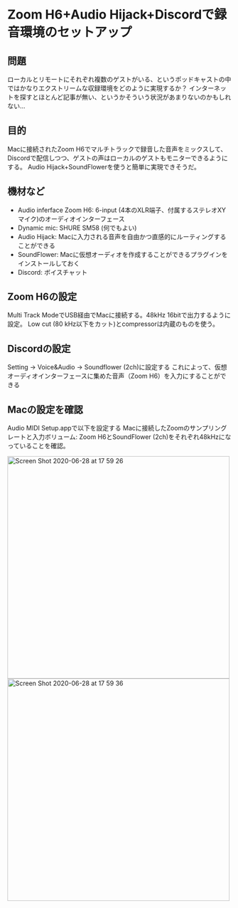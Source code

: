 # Zoom H6+Audio Hijack+Discordで録音環境のセットアップ
## 問題
ローカルとリモートにそれぞれ複数のゲストがいる、というポッドキャストの中ではかなりエクストリームな収録環境をどのように実現するか？
インターネットを探すとほとんど記事が無い、というかそういう状況があまりないのかもしれない...

## 目的
Macに接続されたZoom H6でマルチトラックで録音した音声をミックスして、Discordで配信しつつ、ゲストの声はローカルのゲストもモニターできるようにする。
Audio Hijack+SoundFlowerを使うと簡単に実現できそうだ。

## 機材など
- Audio inferface Zoom H6: 6-input (4本のXLR端子、付属するステレオXYマイク)のオーディオインターフェース
- Dynamic mic: SHURE SM58 (何でもよい)
- Audio Hijack: Macに入力される音声を自由かつ直感的にルーティングすることができる
- SoundFlower: Macに仮想オーディオを作成することができるプラグインをインストールしておく
- Discord: ボイスチャット

## Zoom H6の設定
Multi Track ModeでUSB経由でMacに接続する。48kHz 16bitで出力するように設定。
Low cut (80 kHz以下をカット)とcompressorは内蔵のものを使う。

## Discordの設定
Setting -> Voice&Audio -> Soundflower (2ch)に設定する
これによって、仮想オーディオインターフェースに集めた音声（Zoom H6）を入力にすることができる

## Macの設定を確認
Audio MIDI Setup.appで以下を設定する
Macに接続したZoomのサンプリングレートと入力ボリューム: Zoom H6とSoundFlower (2ch)をそれぞれ48kHzになっていることを確認。

<img width="500" alt="Screen Shot 2020-06-28 at 17 59 26" src="https://user-images.githubusercontent.com/1855860/85943209-83133480-b969-11ea-8e9f-b3854e059cdc.png">
<img width="500" alt="Screen Shot 2020-06-28 at 17 59 36" src="https://user-images.githubusercontent.com/1855860/85943187-59f2a400-b969-11ea-8cf7-cc0910c1a4be.png">



